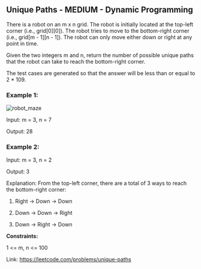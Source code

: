 ## Unique Paths - MEDIUM - Dynamic Programming

There is a robot on an m x n grid. The robot is initially located at the top-left corner (i.e., grid[0][0]). The robot tries to move to the bottom-right corner (i.e., grid[m - 1][n - 1]). The robot can only move either down or right at any point in time.

Given the two integers m and n, return the number of possible unique paths that the robot can take to reach the bottom-right corner.

The test cases are generated so that the answer will be less than or equal to 2 * 109.

### Example 1:

![robot_maze](https://github.com/affishaikh/leetcode/blob/main/images/robot_maze.png?raw=true)

Input: m = 3, n = 7

Output: 28

### Example 2:

Input: m = 3, n = 2

Output: 3

Explanation: From the top-left corner, there are a total of 3 ways to reach the bottom-right corner:

1. Right -> Down -> Down

2. Down -> Down -> Right

3. Down -> Right -> Down


**Constraints:**

1 <= m, n <= 100

Link: https://leetcode.com/problems/unique-paths
